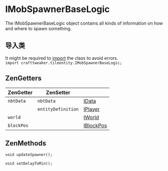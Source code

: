 # IMobSpawnerBaseLogic

The IMobSpawnerBaseLogic object contains all kinds of information on how and where to spawn something.

## 导入类

It might be required to [import](/AdvancedFunctions/Import/) the class to avoid errors.  
`import crafttweaker.tileentity.IMobSpawnerBaseLogic;`

## ZenGetters

| ZenGetter  | ZenSetter          |                                       |
| ---------- | ------------------ | ------------------------------------- |
| `nbtData`  | `nbtData`          | [IData](/Vanilla/Data/IData/)         |
|            | `entityDefinition` | [IPlayer](/Vanilla/Players/IPlayer/)  |
| `world`    |                    | [IWorld](/Vanilla/World/IWorld)       |
| `blockPos` |                    | [IBlockPos](/Vanilla/World/IBlockPos) |

## ZenMethods

    void updateSpawner();
    
    void setDelayToMin();